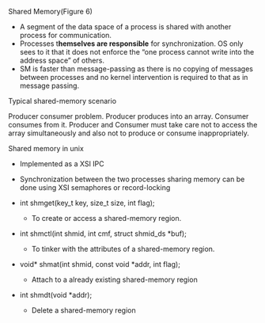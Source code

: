 Shared Memory(Figure 6)

-   A segment of the data space of a process is shared with another
    process for communication.
-   Processes t**hemselves are responsible** for synchronization. OS
    only sees to it that it does not enforce the “one process cannot
    write into the address space” of others.
-   SM is faster than message-passing as there is no copying of messages
    between processes and no kernel intervention is required to that as
    in message passing.

Typical shared-memory scenario

Producer consumer problem. Producer produces into an array. Consumer
consumes from it. Producer and Consumer must take care not to access the
array simultaneously and also not to produce or consume inappropriately.

Shared memory in unix

-   Implemented as a XSI IPC

-   Synchronization between the two processes sharing memory can be done
    using XSI semaphores or record-locking

-   int shmget(key_t key, size_t size, int flag);

    -   To create or access a shared-memory region.

-   int shmctl(int shmid, int cmf, struct shmid_ds \*buf);

    -   To tinker with the attributes of a shared-memory region.

-   void\* shmat(int shmid, const void \*addr, int flag);

    -   Attach to a already existing shared-memory region

-   int shmdt(void \*addr);

    -   Delete a shared-memory region

